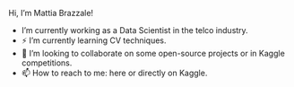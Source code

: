 Hi, I’m Mattia Brazzale!
- I’m currently working as a Data Scientist in the telco industry.
- ⚡️ I’m currently learning CV techniques.
- 👻 I’m looking to collaborate on some open-source projects or in Kaggle competitions.
- 📫 How to reach to me: here or directly on Kaggle.

<!---
MattiaBrazzale/MattiaBrazzale is a ✨ special ✨ repository because its `README.md` (this file) appears on your GitHub profile.
You can click the Preview link to take a look at your changes.
--->
